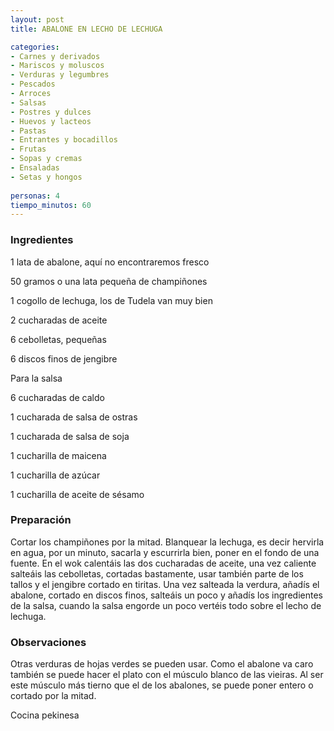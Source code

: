 ```yaml
---
layout: post
title: ABALONE EN LECHO DE LECHUGA

categories:
- Carnes y derivados
- Mariscos y moluscos
- Verduras y legumbres
- Pescados
- Arroces
- Salsas
- Postres y dulces
- Huevos y lacteos
- Pastas
- Entrantes y bocadillos
- Frutas
- Sopas y cremas
- Ensaladas
- Setas y hongos
 
personas: 4 
tiempo_minutos: 60 
---
```

<h3>Ingredientes</h3>
1 lata de abalone, aquí no encontraremos fresco

50 gramos o una lata pequeña de champiñones

1 cogollo de lechuga, los de Tudela van muy bien

2 cucharadas de aceite

6 cebolletas, pequeñas

6 discos finos de jengibre

Para la salsa

6 cucharadas de caldo

1 cucharada de salsa de ostras

1 cucharada de salsa de soja

1 cucharilla de maicena

1 cucharilla de azúcar

1 cucharilla de aceite de sésamo

<h3>Preparación</h3>
Cortar los champiñones por la mitad. Blanquear la lechuga, es decir hervirla en agua, por un minuto, sacarla y escurrirla bien, poner en el fondo de una fuente. En el wok calentáis las dos cucharadas de aceite, una vez caliente salteáis las cebolletas, cortadas bastamente, usar también parte de los tallos y el jengibre cortado en tiritas. Una vez salteada la verdura, añadís el abalone, cortado en discos finos, salteáis un poco y añadís los ingredientes de la salsa, cuando la salsa engorde un poco vertéis todo sobre el lecho de lechuga.

<h3>Observaciones</h3>
Otras verduras de hojas verdes se pueden usar. Como el abalone va caro también se puede hacer el plato con el músculo blanco de las vieiras. Al ser este músculo más tierno que el de los abalones, se puede poner entero o cortado por la mitad.

Cocina pekinesa

